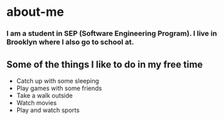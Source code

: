 # about-me
### I am a student in SEP (Software Engineering Program). I live in Brooklyn where I also go to school at. 
## Some of the things I like to do in my free time
* Catch up with some sleeping
* Play games with some friends
* Take a walk outside
* Watch movies
* Play and watch sports